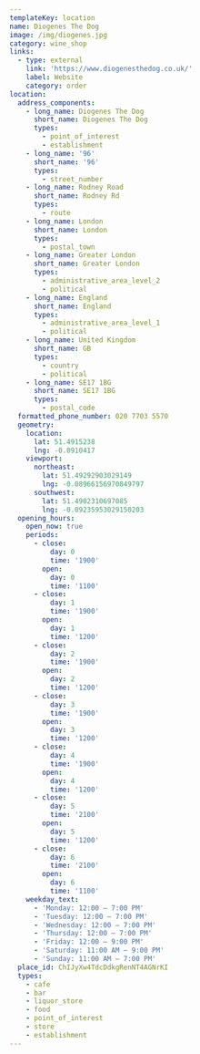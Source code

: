 ```yaml
---
templateKey: location
name: Diogenes The Dog
image: /img/diogenes.jpg
category: wine_shop
links:
  - type: external
    link: 'https://www.diogenesthedog.co.uk/'
    label: Website
    category: order
location:
  address_components:
    - long_name: Diogenes The Dog
      short_name: Diogenes The Dog
      types:
        - point_of_interest
        - establishment
    - long_name: '96'
      short_name: '96'
      types:
        - street_number
    - long_name: Rodney Road
      short_name: Rodney Rd
      types:
        - route
    - long_name: London
      short_name: London
      types:
        - postal_town
    - long_name: Greater London
      short_name: Greater London
      types:
        - administrative_area_level_2
        - political
    - long_name: England
      short_name: England
      types:
        - administrative_area_level_1
        - political
    - long_name: United Kingdom
      short_name: GB
      types:
        - country
        - political
    - long_name: SE17 1BG
      short_name: SE17 1BG
      types:
        - postal_code
  formatted_phone_number: 020 7703 5570
  geometry:
    location:
      lat: 51.4915238
      lng: -0.0910417
    viewport:
      northeast:
        lat: 51.49292903029149
        lng: -0.08966156970849797
      southwest:
        lat: 51.4902310697085
        lng: -0.09235953029150203
  opening_hours:
    open_now: true
    periods:
      - close:
          day: 0
          time: '1900'
        open:
          day: 0
          time: '1100'
      - close:
          day: 1
          time: '1900'
        open:
          day: 1
          time: '1200'
      - close:
          day: 2
          time: '1900'
        open:
          day: 2
          time: '1200'
      - close:
          day: 3
          time: '1900'
        open:
          day: 3
          time: '1200'
      - close:
          day: 4
          time: '1900'
        open:
          day: 4
          time: '1200'
      - close:
          day: 5
          time: '2100'
        open:
          day: 5
          time: '1200'
      - close:
          day: 6
          time: '2100'
        open:
          day: 6
          time: '1100'
    weekday_text:
      - 'Monday: 12:00 – 7:00 PM'
      - 'Tuesday: 12:00 – 7:00 PM'
      - 'Wednesday: 12:00 – 7:00 PM'
      - 'Thursday: 12:00 – 7:00 PM'
      - 'Friday: 12:00 – 9:00 PM'
      - 'Saturday: 11:00 AM – 9:00 PM'
      - 'Sunday: 11:00 AM – 7:00 PM'
  place_id: ChIJyXw4TdcDdkgRenNT4AGNrKI
  types:
    - cafe
    - bar
    - liquor_store
    - food
    - point_of_interest
    - store
    - establishment
---
```

